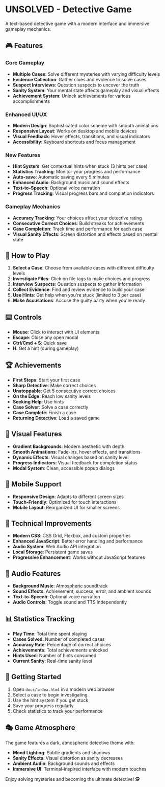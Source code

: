 # UNSOLVED - Detective Game

A text-based detective game with a modern interface and immersive gameplay mechanics.

## 🎮 Features

### Core Gameplay
- **Multiple Cases**: Solve different mysteries with varying difficulty levels
- **Evidence Collection**: Gather clues and evidence to solve cases
- **Suspect Interviews**: Question suspects to uncover the truth
- **Sanity System**: Your mental state affects gameplay and visual effects
- **Achievement System**: Unlock achievements for various accomplishments

### Enhanced UI/UX
- **Modern Design**: Sophisticated color scheme with smooth animations
- **Responsive Layout**: Works on desktop and mobile devices
- **Visual Feedback**: Hover effects, transitions, and visual indicators
- **Accessibility**: Keyboard shortcuts and focus management

### New Features
- **Hint System**: Get contextual hints when stuck (3 hints per case)
- **Statistics Tracking**: Monitor your progress and performance
- **Auto-save**: Automatic saving every 5 minutes
- **Enhanced Audio**: Background music and sound effects
- **Text-to-Speech**: Optional voice narration
- **Progress Tracking**: Visual progress bars and completion indicators

### Gameplay Mechanics
- **Accuracy Tracking**: Your choices affect your detective rating
- **Consecutive Correct Choices**: Build streaks for achievements
- **Case Completion**: Track time and performance for each case
- **Visual Sanity Effects**: Screen distortion and effects based on mental state

## 🎯 How to Play

1. **Select a Case**: Choose from available cases with different difficulty levels
2. **Investigate Files**: Click on file tags to make choices and progress
3. **Interview Suspects**: Question suspects to gather information
4. **Collect Evidence**: Find and review evidence to build your case
5. **Use Hints**: Get help when you're stuck (limited to 3 per case)
6. **Make Accusations**: Accuse the guilty party when you're ready

## ⌨️ Controls

- **Mouse**: Click to interact with UI elements
- **Escape**: Close any open modal
- **Ctrl/Cmd + S**: Quick save
- **H**: Get a hint (during gameplay)

## 🏆 Achievements

- **First Steps**: Start your first case
- **Sharp Detective**: Make correct choices
- **Unstoppable**: Get 5 consecutive correct choices
- **On the Edge**: Reach low sanity levels
- **Seeking Help**: Use hints
- **Case Solver**: Solve a case correctly
- **Case Complete**: Finish a case
- **Returning Detective**: Load a saved game

## 🎨 Visual Features

- **Gradient Backgrounds**: Modern aesthetic with depth
- **Smooth Animations**: Fade-ins, hover effects, and transitions
- **Dynamic Effects**: Visual changes based on sanity level
- **Progress Indicators**: Visual feedback for completion status
- **Modal System**: Clean, accessible popup dialogs

## 📱 Mobile Support

- **Responsive Design**: Adapts to different screen sizes
- **Touch-Friendly**: Optimized for touch interactions
- **Mobile Layout**: Reorganized UI for smaller screens

## 🔧 Technical Improvements

- **Modern CSS**: CSS Grid, Flexbox, and custom properties
- **Enhanced JavaScript**: Better error handling and performance
- **Audio System**: Web Audio API integration
- **Local Storage**: Persistent game saves
- **Progressive Enhancement**: Works without JavaScript features

## 🎵 Audio Features

- **Background Music**: Atmospheric soundtrack
- **Sound Effects**: Achievement, success, error, and ambient sounds
- **Text-to-Speech**: Optional voice narration
- **Audio Controls**: Toggle sound and TTS independently

## 📊 Statistics Tracking

- **Play Time**: Total time spent playing
- **Cases Solved**: Number of completed cases
- **Accuracy Rate**: Percentage of correct choices
- **Achievements**: Total achievements unlocked
- **Hints Used**: Number of hints consumed
- **Current Sanity**: Real-time sanity level

## 🚀 Getting Started

1. Open `docs/index.html` in a modern web browser
2. Select a case to begin investigating
3. Use the hint system if you get stuck
4. Save your progress regularly
5. Check statistics to track your performance

## 🎭 Game Atmosphere

The game features a dark, atmospheric detective theme with:
- **Mood Lighting**: Subtle gradients and shadows
- **Sanity Effects**: Visual distortion as sanity decreases
- **Ambient Audio**: Background sounds and effects
- **Immersive UI**: Terminal-inspired interface with modern touches

Enjoy solving mysteries and becoming the ultimate detective! 🕵️
